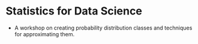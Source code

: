 # Statistics for Data Science

- A workshop on creating probability distribution classes and techniques for approximating them.
